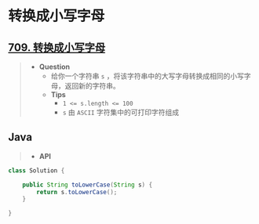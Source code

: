 # 转换成小写字母

## [709. 转换成小写字母](https://leetcode.cn/problems/to-lower-case/)

> - **Question**
>   - 给你一个字符串 `s` ，将该字符串中的大写字母转换成相同的小写字母，返回新的字符串。
>   - **Tips**
>     - `1 <= s.length <= 100`
>     - `s` 由 `ASCII` 字符集中的可打印字符组成

## Java

> - **API**

```java
class Solution {

    public String toLowerCase(String s) {
        return s.toLowerCase();
    }

}
```
